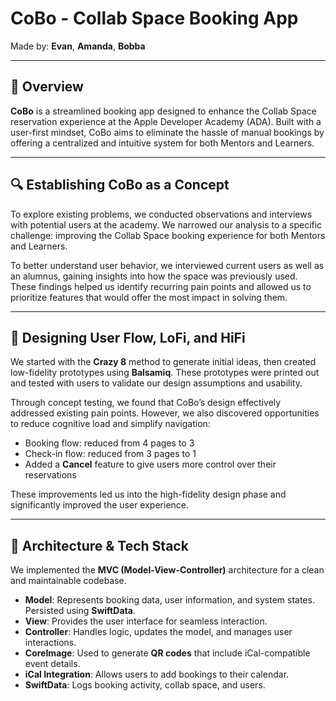 # CoBo - Collab Space Booking App

Made by: **Evan**, **Amanda**, **Bobba**

---

## 📌 Overview

**CoBo** is a streamlined booking app designed to enhance the Collab Space reservation experience at the Apple Developer Academy (ADA). Built with a user-first mindset, CoBo aims to eliminate the hassle of manual bookings by offering a centralized and intuitive system for both Mentors and Learners.

---

## 🔍 Establishing CoBo as a Concept

To explore existing problems, we conducted observations and interviews with potential users at the academy. We narrowed our analysis to a specific challenge: improving the Collab Space booking experience for both Mentors and Learners.

To better understand user behavior, we interviewed current users as well as an alumnus, gaining insights into how the space was previously used. These findings helped us identify recurring pain points and allowed us to prioritize features that would offer the most impact in solving them.

---

## 🧠 Designing User Flow, LoFi, and HiFi

We started with the **Crazy 8** method to generate initial ideas, then created low-fidelity prototypes using **Balsamiq**. These prototypes were printed out and tested with users to validate our design assumptions and usability.

Through concept testing, we found that CoBo’s design effectively addressed existing pain points. However, we also discovered opportunities to reduce cognitive load and simplify navigation:
- Booking flow: reduced from 4 pages to 3
- Check-in flow: reduced from 3 pages to 1
- Added a **Cancel** feature to give users more control over their reservations

These improvements led us into the high-fidelity design phase and significantly improved the user experience.

---

## 🧩 Architecture & Tech Stack

We implemented the **MVC (Model-View-Controller)** architecture for a clean and maintainable codebase.

- **Model**: Represents booking data, user information, and system states. Persisted using **SwiftData**.
- **View**: Provides the user interface for seamless interaction.
- **Controller**: Handles logic, updates the model, and manages user interactions.
- **CoreImage**: Used to generate **QR codes** that include iCal-compatible event details.
- **iCal Integration**: Allows users to add bookings to their calendar.
- **SwiftData**: Logs booking activity, collab space, and users.
